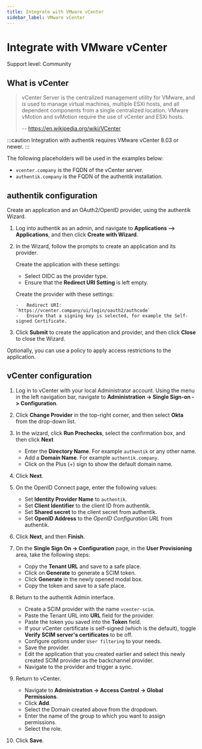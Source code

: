 ```yaml
---
title: Integrate with VMware vCenter
sidebar_label: VMware vCenter
---
```


# Integrate with VMware vCenter

<span class="badge badge--secondary">Support level: Community</span>

## What is vCenter

> vCenter Server is the centralized management utility for VMware, and is used to manage virtual machines, multiple ESXi hosts, and all dependent components from a single centralized location. VMware vMotion and svMotion require the use of vCenter and ESXi hosts.
>
> -- https://en.wikipedia.org/wiki/VCenter

:::caution
Integration with authentik requires VMware vCenter 8.03 or newer.
:::

The following placeholders will be used in the examples below:

- `vcenter.company` is the FQDN of the vCenter server.
- `authentik.company` is the FQDN of the authentik installation.

## authentik configuration

Create an application and an OAuth2/OpenID provider, using the authentik Wizard.

1.  Log into authentik as an admin, and navigate to **Applications --> Applications**, and then click **Create with Wizard**.

2.  In the Wizard, follow the prompts to create an application and its provider.

    Create the application with these settings:

    - Select OIDC as the provider type.
    - Ensure that the **Redirect URI Setting** is left empty.

    Create the provider with these settings:

        -   Redirect URI: `https://vcenter.company/ui/login/oauth2/authcode`
        -   Ensure that a signing key is selected, for example the Self-signed Certificate.

3.  Click **Submit** to create the application and provider, and then click **Close** to close the Wizard.

Optionally, you can use a policy to apply access restrictions to the application.

## vCenter configuration

1. Log in to vCenter with your local Administrator account. Using the menu in the left navigation bar, navigate to **Administration -> Single Sign-on -> Configuration**.

2. Click **Change Provider** in the top-right corner, and then select **Okta** from the drop-down list.

3. In the wizard, click **Run Prechecks**, select the confirmation box, and then click **Next**

    - Enter the **Directory Name**. For example `authentik` or any other name.
    - Add a **Domain Name**. For example `authentik.company`.
    - Click on the Plus (+) sign to show the default domain name.

4. Click **Next**.

5. On the OpenID Connect page, enter the following values:

    - Set **Identity Provider Name** to `authentik`.
    - Set **Client Identifier** to the client ID from authentik.
    - Set **Shared secret** to the client secret from authentik.
    - Set **OpenID Address** to the _OpenID Configuration URL_ from authentik.

6. Click **Next**, and then **Finish**.

7. On the **Single Sign On -> Configuration** page, in the **User Provisioning** area, take the following steps:

    - Copy the **Tenant URL** and save to a safe place.
    - Click on **Generate** to generate a SCIM token.
    - Click **Generate** in the newly opened modal box.
    - Copy the token and save to a safe place.

8. Return to the authentik Admin interface.

    - Create a SCIM provider with the name `vcenter-scim`.
    - Paste the Tenant URL into **URL** field for the provider.
    - Paste the token you saved into the **Token** field.
    - If your vCenter certificate is self-signed (which is the default), toggle **Verify SCIM server's certificates** to be off.
    - Configure options under `User filtering` to your needs.
    - Save the provider.
    - Edit the application that you created earlier and select this newly created SCIM provider as the backchannel provider.
    - Navigate to the provider and trigger a sync.

9. Return to vCenter.

    - Navigate to **Administration -> Access Control -> Global Permissions**.
    - Click **Add**.
    - Select the Domain created above from the dropdown.
    - Enter the name of the group to which you want to assign permissions.
    - Select the role.

10. Click **Save**.
